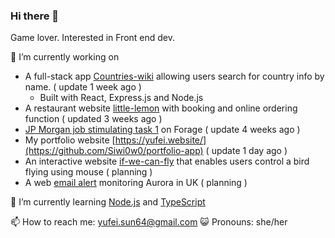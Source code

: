 ### Hi there 👋 
  Game lover.
  Interested in Front end dev.
  
🔭 I’m currently working on
- A full-stack app [Countries-wiki](https://github.com/Siwi0w0/countries-wiki) allowing users search for country info by name. ( update 1 week ago )
  - Built with React, Express.js and Node.js
- A restaurant website [little-lemon](https://github.com/Siwi0w0/little-lemon) with booking and online ordering function ( updated 3 weeks ago )
- [JP Morgan job stimulating task 1](https://github.com/Siwi0w0/forage-jpmc-swe-task-1) on Forage ( update 4 weeks ago )
- My portfolio website [https://yufei.website/](https://github.com/Siwi0w0/portfolio-app) ( update 1 day ago )
- An interactive website [if-we-can-fly](https://github.com/Siwi0w0/if-we-can-fly) that enables users control a bird flying using mouse ( planning )
- A web [email alert](https://github.com/Siwi0w0/aurora-alert) monitoring Aurora in UK ( planning )

🌱 I’m currently learning [Node.js](https://nodejs.org/en/docs) and [TypeScript](typescript-tutorial)

📫 How to reach me: yufei.sun64@gmail.com
😺 Pronouns: she/her
  
<!-- 👯 I’m looking to collaborate on ...
-!>


